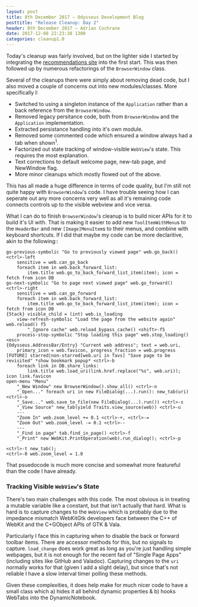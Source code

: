 ```yaml
---
layout: post
title: 8th December 2017 — Odysseus Development Blog
posttitle: "Release Cleanup: Day 2"
header: 8th December 2017 — Adrian Cochrane
date: 2017-12-08 22:23:38 1300
categories: cleanup1.0
---
```


Today's cleanup was fairly involved, but on the lighter side I started by integrating the [recommendations site](https://alcinnz.github.io/Odysseus-recommendations/) into the first start. This was then followed up by numerous refactorings of the `BrowserWindow` class. 

Several of the cleanups there were simply about removing dead code, but I also moved a couple of concerns out into new modules/classes. More specifically I:

* Switched to using a singleton instance of the `Application` rather than a back reference from the `BrowserWindow`.
* Removed legacy persitance code, both from `BrowserWindow` and the `Application` implementation.
* Extracted persistance handling into it's own module.
* Removed some commented code which ensured a window always had a tab when shown<sup title="This was removed as it conflicted with dragging tabs out into their own window">1</sup>.
* Factorized out state tracking of window-visible `WebView`'s state. This requires the most explanation. 
* Text corrections to default welcome page, new-tab page, and NewWindow flag. 
* More minor cleanups which mostly flowed out of the above.

This has all made a huge difference in terms of code quality, but I'm still not quite happy with `BrowserWindow`'s code. I have trouble seeing how I can seperate out any more concerns very well as all it's remaining code connects controls up to the visible webview and vice versa.

What I can do to finish `BrowserWindow`'s cleanup is to build nicer APIs for it to build it's UI with. That is making it easier to add new `ToolItemWithMenu`s to the `HeaderBar` and new `[Image]MenuItem`s to their menus, and combine with keyboard shortcuts. If I did that maybe my code can be more declaritive, akin to the following::

```
go-previous-symbolic "Go to previously viewed page" web.go_back() <ctrl>-left
    sensitive = web.can_go_back
    foreach item in web.back_forward_list:
        item.title web.go_to_back_forward_list_item(item); icon = fetch from icon DB
go-next-symbolic "Go to page next viewed page" web.go_forward() <ctrl>-right
    sensitive = web.can_go_forward
    foreach item in web.back_forward_list:
        item.title web.go_to_back_forward_list_item(item); icon = fetch from icon DB
{Stack} visible_child = (int) web.is_loading
    view-refresh-symbolic "Load the page from the website again" web.reload() f5
        "_Ignore cache" web.reload_bypass_cache() <shift>-f5
    process-stop-symbolic "Stop loading this page" web.stop_loading() <esc>
{Odysseus.AddressBar/Entry} "Current web address"; text = web.uri,
    primary_icon = web.favicon, progress_fraction = web.progress
[FUTURE] starred|non-starred[web.uri in favs] "Save page to be revisited" *show bookmark popup* <ctrl>-b
    foreach link in DB.share_links:
        link.title web.load_uri(link.href.replace("%s", web.uri)); icon link.favicon
open-menu "Menu"
    "_New Window" new BrowserWindow().show_all() <ctrl>-n
    "_Open..." foreach uri in new FileDialog(...).run(): new_tab(uri) <ctrl>-o
    "_Save..." web.save_to_file(new FileDialog(...).run()) <ctrl>-s
    "_View Source" new_tab(yield Traits.view_source(web)) <ctrl>-u
    ---
    "Zoom In" web.zoom_level += 0.1 <ctrl>-+, <ctrl>-=
    "Zoom Out" web.zoom_level -= 0.1 <ctrl>--
    ---
    "_Find in page" tab.find_in_page() <ctrl>-f
    "_Print" new WebKit.PrintOperation(web).run_dialog(); <ctrl>-p

<ctrl>-t new_tab();
<ctrl>-0 web.zoom_level = 1.0
```

That psuedocode is much more concise and somewhat more featureful than the code I have already. 

### Tracking Visible `WebView`'s State
There's two main challenges with this code. The most obvious is in treating a mutable variable like a constant, but that isn't actually that hard. What is hard is to capture changes to the `WebView` which is probably due to the impedance mismatch WebKitGtk developers face between the C++ of WebKit and the C+GObject APIs of GTK & Vala. 

Particularly I face this in capturing when to disable the back or forward toolbar items. There are accessor methods for this, but no signals to capture. `load_change` does work great as long as you're just handling simple webpages, but it is not enough for the recent fad of "Single Page Apps" (including sites like GitHub and Valadoc). Capturing changes to the `uri` normally works for that (given I add a slight delay), but since that's not reliable I have a slow interval timer polling these methods. 

Given these complexities, it does help make for much nicer code to have a small class which a) hides it all behind dynamic properties & b) hooks WebTabs into the DynamicNotebook. 
